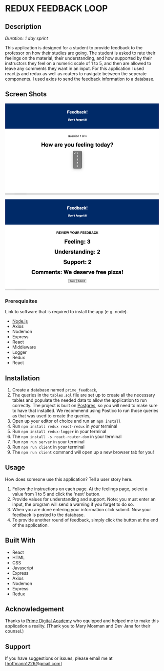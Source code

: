 
# REDUX FEEDBACK LOOP

## Description

_Duration: 1 day sprint_

This application is designed for a student to provide feedback to the professor on how their studies are going.  The student is asked to rate their feelings on the material, their understanding, and how supported by their instructors they feel on a numeric scale of 1 to 5, and then are allowed to leave any comments they want in an input.  For this application I used react.js and redux as well as routers to navigate between the seperate components.  I used axios to send the feedback information to a database.


## Screen Shots

![Visible Text](Feelings.png)

![Visible Text](Submit.png)

### Prerequisites

Link to software that is required to install the app (e.g. node).

- [Node.js](https://nodejs.org/en/)
- Axios
- Nodemon
- Express
- React
- Middleware
- Logger
- Redux
- React


## Installation

1. Create a database named `prime_feedback`,
2. The queries in the `tables.sql` file are set up to create all the necessary tables and populate the needed data to allow the application to run correctly. The project is built on [Postgres](https://www.postgresql.org/download/), so you will need to make sure to have that installed. We recommend using Postico to run those queries as that was used to create the queries, 
3. Open up your editor of choice and run an `npm install`
4. Run `npm install redux react-redux` in your terminal
5. Run `npm install redux-logger` in your terminal
6. The `npm install -s react-router-dom` in your terminal
7. Run `npm run server` in your terminal
8. Run `npm run client` in your terminal
9. The `npm run client` command will open up a new browser tab for you!

## Usage
How does someone use this application? Tell a user story here.

1. Follow the instructions on each page.  At the feelings page, select a value from 1 to 5 and click the 'next' button.
2. Provide values for understanding and support.  Note: you must enter an input, the program will send a warning if you forget to do so.
3. When you are done entering your information click submit.  Now your feedback is posted to the database.
4. To provide another round of feedback, simply click the button at the end of the application.

## Built With

- React
- HTML
- CSS
- Javascript
- Express
- Axios
- Nodemon
- Express
- Redux

## Acknowledgement
Thanks to [Prime Digital Academy](www.primeacademy.io) who equipped and helped me to make this application a reality. (Thank you to Mary Mosman and Dev Jana for their counsel.)

## Support
If you have suggestions or issues, please email me at [hoffmann1226@gmail.com]
